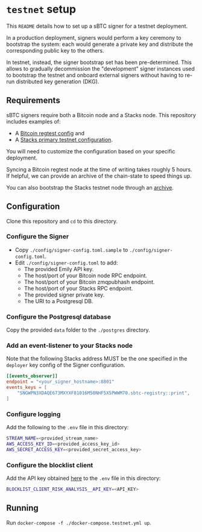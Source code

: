 # `testnet` setup

This `README` details how to set up a sBTC signer for a testnet deployment.

In a production deployment, signers would perform a key ceremony to bootstrap
the system: each would generate a private key and distribute the corresponding
public key to the others.

In testnet, instead, the signer bootstrap set has been pre-determined. This
allows to gradually decommission the "development" signer instances used to
bootstrap the testnet and onboard external signers without having to re-run
distributed key generation (DKG).

## Requirements

sBTC signers require both a Bitcoin node and a Stacks node. This repository
includes examples of:

- A [Bitcoin regtest config](./bitcoin/bitcoin.conf) and
- A [Stacks primary testnet configuration](./stacks/Config.toml).

You will need to customize the configuration based on your specific deployment.

Syncing a Bitcoin regtest node at the time of writing takes roughly 5 hours. If
helpful, we can provide an archive of the chain-state to speed things up.

You can also bootstrap the Stacks testnet node through an
[archive](https://docs.stacks.co/guides-and-tutorials/running-a-signer#start-with-an-archive).

## Configuration

Clone this repository and `cd` to this directory.

### Configure the Signer

- Copy `./config/signer-config.toml.sample` to `./config/signer-config.toml`.
- Edit `./config/signer-config.toml` to add:
  - The provided Emily API key.
  - The host/port of your Bitcoin node RPC endpoint.
  - The host/port of your Bitcoin zmqpubhash endpoint.
  - The host/port of your Stacks RPC endpoint.
  - The provided signer private key.
  - The URI to a Postgresql DB.

### Configure the Postgresql database

Copy the provided `data` folder to the `./postgres` directory.

### Add an event-listener to your Stacks node

Note that the following Stacks address MUST be the one specified in the
`deployer` key config of the Signer configuration.

```toml
[[events_observer]]
endpoint = "<your_signer_hostname>:8801"
events_keys = [
    "SNGWPN3XDAQE673MXYXF81016M50NHF5X5PWWM70.sbtc-registry::print",
]
```

### Configure logging

Add the following to the `.env` file in this directory:

```bash
STREAM_NAME=<provided_stream_name>
AWS_ACCESS_KEY_ID=<provided_access_key_id>
AWS_SECRET_ACCESS_KEY=<provided_secret_access_key>
```

### Configure the blocklist client

Add the API key obtained
[here](https://go.chainalysis.com/crypto-sanctions-screening.html) to the `.env`
file in this directory:

```bash
BLOCKLIST_CLIENT_RISK_ANALYSIS__API_KEY=<API_KEY>
```

## Running

Run `docker-compose -f ./docker-compose.testnet.yml up`.
